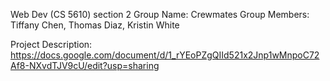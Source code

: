 Web Dev (CS 5610) section 2
Group Name: Crewmates
Group Members: Tiffany Chen, Thomas Diaz, Kristin White

Project Description: 
https://docs.google.com/document/d/1_rYEoPZgQIId521x2Jnp1wMnpoC72Af8-NXvdTJV9cU/edit?usp=sharing
